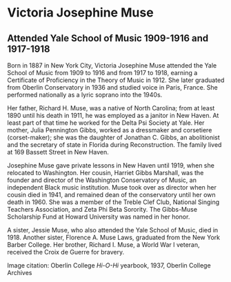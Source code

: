 # Victoria Josephine Muse
## Attended Yale School of Music 1909-1916 and 1917-1918
Born in 1887 in New York City, Victoria Josephine Muse attended the Yale School of Music from 1909 to 1916 and from 1917 to 1918, earning a Certificate of Proficiency in the Theory of Music in 1912. She later graduated from Oberlin Conservatory in 1936 and studied voice in Paris, France. She performed nationally as a lyric soprano into the 1940s. 

Her father, Richard H. Muse, was a native of North Carolina; from at least 1890 until his death in 1911, he was employed as a janitor in New Haven. At least part of that time he worked for the Delta Psi Society at Yale. Her mother, Julia Pennington Gibbs, worked as a dressmaker and corsetiere (corset-maker); she was the daughter of Jonathan C. Gibbs, an abolitionist and the secretary of state in Florida during Reconstruction. The family lived at 169 Bassett Street in New Haven.

Josephine Muse gave private lessons in New Haven until 1919, when she relocated to Washington. Her cousin, Harriet Gibbs Marshall, was the founder and director of the Washington Conservatory of Music, an independent Black music institution. Muse took over as director when her cousin died in 1941, and remained dean of the conservatory until her own death in 1960. She was a member of the Treble Clef Club, National Singing Teachers Association, and Zeta Phi Beta Sorority. The Gibbs-Muse Scholarship Fund at Howard University was named in her honor. 

A sister, Jessie Muse, who also attended the Yale School of Music, died in 1918. Another sister, Florence A. Muse Laws, graduated from the New York Barber College. Her brother, Richard I. Muse, a World War I veteran, received the Croix de Guerre for bravery.

Image citation: Oberlin College *Hi-O-Hi* yearbook, 1937, Oberlin College Archives
